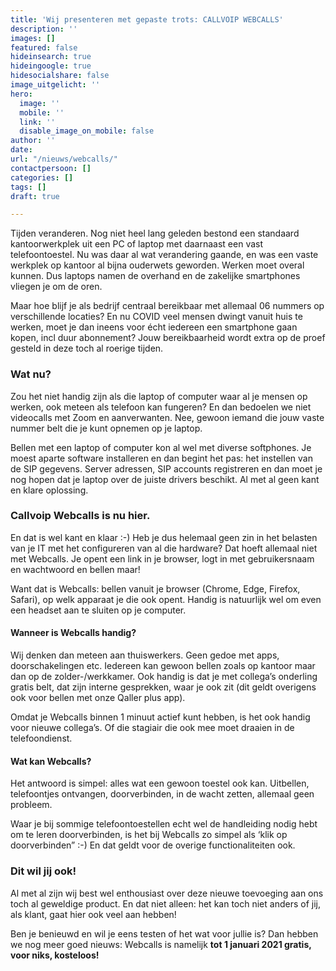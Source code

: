 ```yaml
---
title: 'Wij presenteren met gepaste trots: CALLVOIP WEBCALLS'
description: ''
images: []
featured: false
hideinsearch: true
hideingoogle: true
hidesocialshare: false
image_uitgelicht: ''
hero:
  image: ''
  mobile: ''
  link: ''
  disable_image_on_mobile: false
author: ''
date: 
url: "/nieuws/webcalls/"
contactpersoon: []
categories: []
tags: []
draft: true

---
```

Tijden veranderen. Nog niet heel lang geleden bestond een standaard kantoorwerkplek uit een PC of laptop met daarnaast een vast telefoontoestel. Nu was daar al wat verandering gaande, en was een vaste werkplek op kantoor al bijna ouderwets geworden. Werken moet overal kunnen. Dus laptops namen de overhand en de zakelijke smartphones vliegen je om de oren.

Maar hoe blijf je als bedrijf centraal bereikbaar met allemaal 06 nummers op verschillende locaties? En nu COVID veel mensen dwingt vanuit huis te werken, moet je dan ineens voor écht iedereen een smartphone gaan kopen, incl duur abonnement? Jouw bereikbaarheid wordt extra op de proef gesteld in deze toch al roerige tijden.

### Wat nu?

Zou het niet handig zijn als die laptop of computer waar al je mensen op werken, ook meteen als telefoon kan fungeren? En dan bedoelen we niet videocalls met Zoom en aanverwanten. Nee, gewoon iemand die jouw vaste nummer belt die je kunt opnemen op je laptop.

Bellen met een laptop of computer kon al wel met diverse softphones. Je moest aparte software installeren en dan begint het pas: het instellen van de SIP gegevens. Server adressen, SIP accounts registreren en dan moet je nog hopen dat je laptop over de juiste drivers beschikt. Al met al geen kant en klare oplossing.

### Callvoip Webcalls is nu hier.

En dat is wel kant en klaar :-) Heb je dus helemaal geen zin in het belasten van je IT met het configureren van al die hardware? Dat hoeft allemaal niet met Webcalls. Je opent een link in je browser, logt in met gebruikersnaam en wachtwoord en bellen maar!

Want dat is Webcalls: bellen vanuit je browser (Chrome, Edge, Firefox, Safari), op welk apparaat je die ook opent. Handig is natuurlijk wel om even een headset aan te sluiten op je computer.

#### Wanneer is Webcalls handig?

Wij denken dan meteen aan thuiswerkers. Geen gedoe met apps, doorschakelingen etc. Iedereen kan gewoon bellen zoals op kantoor maar dan op de zolder-/werkkamer. Ook handig is dat je met collega’s onderling gratis belt, dat zijn interne gesprekken, waar je ook zit (dit geldt overigens ook voor bellen met onze Qaller plus app).

Omdat je Webcalls binnen 1 minuut actief kunt hebben, is het ook handig voor nieuwe collega’s. Of die stagiair die ook mee moet draaien in de telefoondienst.

#### Wat kan Webcalls?

Het antwoord is simpel: alles wat een gewoon toestel ook kan. Uitbellen, telefoontjes ontvangen, doorverbinden, in de wacht zetten, allemaal geen probleem.

Waar je bij sommige telefoontoestellen echt wel de handleiding nodig hebt om te leren doorverbinden, is het bij Webcalls zo simpel als ‘klik op doorverbinden” :-) En dat geldt voor de overige functionaliteiten ook.

### Dit wil jij ook!

Al met al zijn wij best wel enthousiast over deze nieuwe toevoeging aan ons toch al geweldige product. En dat niet alleen: het kan toch niet anders of jij, als klant, gaat hier ook veel aan hebben!

Ben je benieuwd en wil je eens testen of het wat voor jullie is? Dan hebben we nog meer goed nieuws: Webcalls is namelijk **tot 1 januari 2021 gratis, voor niks, kosteloos!**
